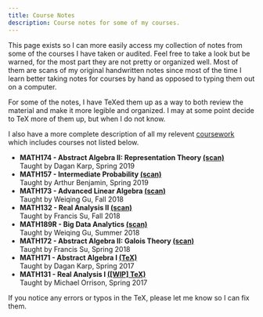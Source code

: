 ```yaml
---
title: Course Notes
description: Course notes for some of my courses.
---
```


This page exists so I can more easily access my collection of notes from some
of the courses I have taken or audited. Feel free to take a look but be warned,
for the most part they are not pretty or organized well. Most of them are scans
of my original handwritten notes since most of the time I learn better
taking notes for courses by hand as opposed to typing them out on a
computer.

For some of the notes, I have TeXed them up as a way to both review the
material and make it more legible and organized. I may at some point decide to
TeX more of them up, but when I do not know.

I also have a more complete description of all my relevent
[coursework](/about/coursework.pdf) which includes courses not listed below.

* **MATH174 - Abstract Algebra II: Representation Theory [(scan)](/course-notes/representation-theory.pdf)**<br>
Taught by Dagan Karp, Spring 2019
* **MATH157 - Intermediate Probability [(scan)](/course-notes/intermediate-probability.pdf)**<br>
Taught by Arthur Benjamin, Spring 2019
* **MATH173 - Advanced Linear Algebra [(scan)](/course-notes/advanced-linear-algebra.pdf)**<br>
Taught by Weiqing Gu, Fall 2018
* **MATH132 - Real Analysis II [(scan)](/course-notes/real-analysis-2.pdf)**<br>
Taught by Francis Su, Fall 2018
* **MATH189R - Big Data Analytics [(scan)](/course-notes/big-data-analytics.pdf)**<br>
Taught by Weiqing Gu, Summer 2018
* **MATH172 - Abstract Algebra II: Galois Theory [(scan)](/course-notes/galois-theory.pdf)**<br>
Taught by Francis Su, Spring 2018
* **MATH171 - Abstract Algebra I [(TeX)](https://github.com/grenmester/abstract-algebra-notes/raw/master/abstract.pdf)**<br>
Taught by Dagan Karp, Spring 2017
* **MATH131 - Real Analysis I [([WIP] TeX)](https://github.com/grenmester/real-analysis-notes/raw/master/analysis.pdf)**<br>
Taught by Michael Orrison, Spring 2017

If you notice any errors or typos in the TeX, please let me know so I can fix
them.

